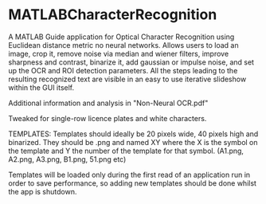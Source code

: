 # MATLABCharacterRecognition
A MATLAB Guide application for Optical Character Recognition using Euclidean distance metric no neural networks.
Allows users to load an image, crop it, remove noise via median and wiener filters,
improve sharpness and contrast, binarize it, add gaussian or impulse noise, and set up the OCR and ROI detection parameters.
All the steps leading to the resulting recognized text are visible in an easy to use iterative slideshow within the GUI itself.

Additional information and analysis in "Non-Neural OCR.pdf"

Tweaked for single-row licence plates and white characters.

TEMPLATES:
Templates should ideally be 20 pixels wide, 40 pixels high and binarized. They should be .png and named XY where
the X is the symbol on the template and Y the number of the template for that symbol. (A1.png, A2.png, A3.png, B1.png, 51.png etc)

Templates will be loaded only during the first read of an application run in order to save performance, so adding new templates should be done whilst the app is shutdown.
